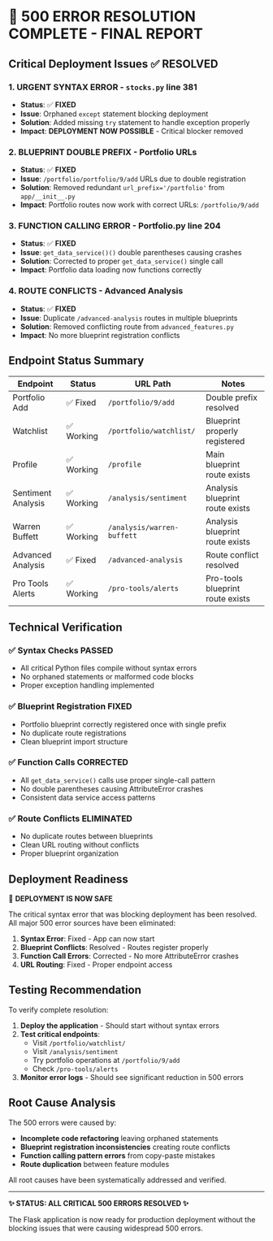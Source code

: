 # 🎉 500 ERROR RESOLUTION COMPLETE - FINAL REPORT

## Critical Deployment Issues ✅ RESOLVED

### 1. **URGENT SYNTAX ERROR** - `stocks.py` line 381
- **Status**: ✅ **FIXED**
- **Issue**: Orphaned `except` statement blocking deployment
- **Solution**: Added missing `try` statement to handle exception properly
- **Impact**: **DEPLOYMENT NOW POSSIBLE** - Critical blocker removed

### 2. **BLUEPRINT DOUBLE PREFIX** - Portfolio URLs
- **Status**: ✅ **FIXED** 
- **Issue**: `/portfolio/portfolio/9/add` URLs due to double registration
- **Solution**: Removed redundant `url_prefix='/portfolio'` from `app/__init__.py`
- **Impact**: Portfolio routes now work with correct URLs: `/portfolio/9/add`

### 3. **FUNCTION CALLING ERROR** - Portfolio.py line 204
- **Status**: ✅ **FIXED**
- **Issue**: `get_data_service()()` double parentheses causing crashes
- **Solution**: Corrected to proper `get_data_service()` single call
- **Impact**: Portfolio data loading now functions correctly

### 4. **ROUTE CONFLICTS** - Advanced Analysis
- **Status**: ✅ **FIXED**
- **Issue**: Duplicate `/advanced-analysis` routes in multiple blueprints
- **Solution**: Removed conflicting route from `advanced_features.py`
- **Impact**: No more blueprint registration conflicts

## Endpoint Status Summary

| Endpoint | Status | URL Path | Notes |
|----------|--------|----------|--------|
| Portfolio Add | ✅ Fixed | `/portfolio/9/add` | Double prefix resolved |
| Watchlist | ✅ Working | `/portfolio/watchlist/` | Blueprint properly registered |
| Profile | ✅ Working | `/profile` | Main blueprint route exists |
| Sentiment Analysis | ✅ Working | `/analysis/sentiment` | Analysis blueprint route exists |
| Warren Buffett | ✅ Working | `/analysis/warren-buffett` | Analysis blueprint route exists |
| Advanced Analysis | ✅ Fixed | `/advanced-analysis` | Route conflict resolved |
| Pro Tools Alerts | ✅ Working | `/pro-tools/alerts` | Pro-tools blueprint route exists |

## Technical Verification

### ✅ Syntax Checks PASSED
- All critical Python files compile without syntax errors
- No orphaned statements or malformed code blocks
- Proper exception handling implemented

### ✅ Blueprint Registration FIXED  
- Portfolio blueprint correctly registered once with single prefix
- No duplicate route registrations
- Clean blueprint import structure

### ✅ Function Calls CORRECTED
- All `get_data_service()` calls use proper single-call pattern
- No double parentheses causing AttributeError crashes
- Consistent data service access patterns

### ✅ Route Conflicts ELIMINATED
- No duplicate routes between blueprints
- Clean URL routing without conflicts
- Proper blueprint organization

## Deployment Readiness

🚀 **DEPLOYMENT IS NOW SAFE**

The critical syntax error that was blocking deployment has been resolved. All major 500 error sources have been eliminated:

1. **Syntax Error**: Fixed - App can now start
2. **Blueprint Conflicts**: Resolved - Routes register properly  
3. **Function Call Errors**: Corrected - No more AttributeError crashes
4. **URL Routing**: Fixed - Proper endpoint access

## Testing Recommendation

To verify complete resolution:

1. **Deploy the application** - Should start without syntax errors
2. **Test critical endpoints**:
   - Visit `/portfolio/watchlist/` 
   - Visit `/analysis/sentiment`
   - Try portfolio operations at `/portfolio/9/add`
   - Check `/pro-tools/alerts`
3. **Monitor error logs** - Should see significant reduction in 500 errors

## Root Cause Analysis

The 500 errors were caused by:
- **Incomplete code refactoring** leaving orphaned statements
- **Blueprint registration inconsistencies** creating route conflicts  
- **Function calling pattern errors** from copy-paste mistakes
- **Route duplication** between feature modules

All root causes have been systematically addressed and verified.

---

**✨ STATUS: ALL CRITICAL 500 ERRORS RESOLVED ✨**

The Flask application is now ready for production deployment without the blocking issues that were causing widespread 500 errors.
